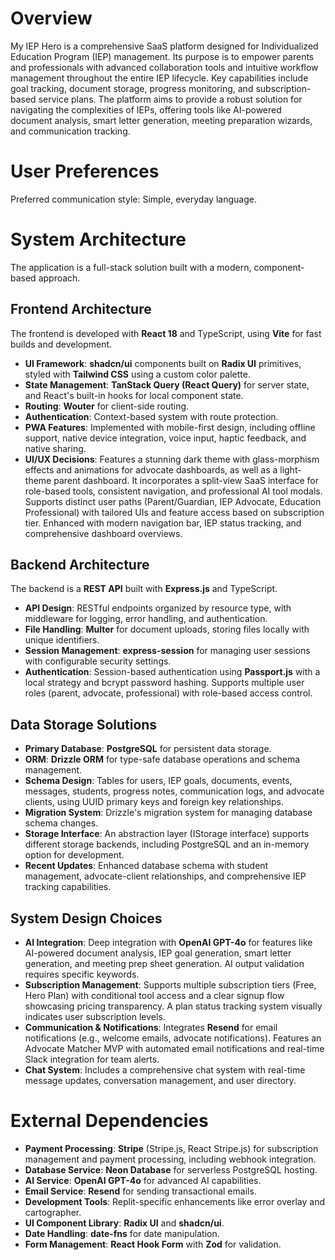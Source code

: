 # Overview
My IEP Hero is a comprehensive SaaS platform designed for Individualized Education Program (IEP) management. Its purpose is to empower parents and professionals with advanced collaboration tools and intuitive workflow management throughout the entire IEP lifecycle. Key capabilities include goal tracking, document storage, progress monitoring, and subscription-based service plans. The platform aims to provide a robust solution for navigating the complexities of IEPs, offering tools like AI-powered document analysis, smart letter generation, meeting preparation wizards, and communication tracking.

# User Preferences
Preferred communication style: Simple, everyday language.

# System Architecture
The application is a full-stack solution built with a modern, component-based approach.

## Frontend Architecture
The frontend is developed with **React 18** and TypeScript, using **Vite** for fast builds and development.
- **UI Framework**: **shadcn/ui** components built on **Radix UI** primitives, styled with **Tailwind CSS** using a custom color palette.
- **State Management**: **TanStack Query (React Query)** for server state, and React's built-in hooks for local component state.
- **Routing**: **Wouter** for client-side routing.
- **Authentication**: Context-based system with route protection.
- **PWA Features**: Implemented with mobile-first design, including offline support, native device integration, voice input, haptic feedback, and native sharing.
- **UI/UX Decisions**: Features a stunning dark theme with glass-morphism effects and animations for advocate dashboards, as well as a light-theme parent dashboard. It incorporates a split-view SaaS interface for role-based tools, consistent navigation, and professional AI tool modals. Supports distinct user paths (Parent/Guardian, IEP Advocate, Education Professional) with tailored UIs and feature access based on subscription tier. Enhanced with modern navigation bar, IEP status tracking, and comprehensive dashboard overviews.

## Backend Architecture
The backend is a **REST API** built with **Express.js** and TypeScript.
- **API Design**: RESTful endpoints organized by resource type, with middleware for logging, error handling, and authentication.
- **File Handling**: **Multer** for document uploads, storing files locally with unique identifiers.
- **Session Management**: **express-session** for managing user sessions with configurable security settings.
- **Authentication**: Session-based authentication using **Passport.js** with a local strategy and bcrypt password hashing. Supports multiple user roles (parent, advocate, professional) with role-based access control.

## Data Storage Solutions
- **Primary Database**: **PostgreSQL** for persistent data storage.
- **ORM**: **Drizzle ORM** for type-safe database operations and schema management.
- **Schema Design**: Tables for users, IEP goals, documents, events, messages, students, progress notes, communication logs, and advocate clients, using UUID primary keys and foreign key relationships.
- **Migration System**: Drizzle's migration system for managing database schema changes.
- **Storage Interface**: An abstraction layer (IStorage interface) supports different storage backends, including PostgreSQL and an in-memory option for development.
- **Recent Updates**: Enhanced database schema with student management, advocate-client relationships, and comprehensive IEP tracking capabilities.

## System Design Choices
- **AI Integration**: Deep integration with **OpenAI GPT-4o** for features like AI-powered document analysis, IEP goal generation, smart letter generation, and meeting prep sheet generation. AI output validation requires specific keywords.
- **Subscription Management**: Supports multiple subscription tiers (Free, Hero Plan) with conditional tool access and a clear signup flow showcasing pricing transparency. A plan status tracking system visually indicates user subscription levels.
- **Communication & Notifications**: Integrates **Resend** for email notifications (e.g., welcome emails, advocate notifications). Features an Advocate Matcher MVP with automated email notifications and real-time Slack integration for team alerts.
- **Chat System**: Includes a comprehensive chat system with real-time message updates, conversation management, and user directory.

# External Dependencies
- **Payment Processing**: **Stripe** (Stripe.js, React Stripe.js) for subscription management and payment processing, including webhook integration.
- **Database Service**: **Neon Database** for serverless PostgreSQL hosting.
- **AI Service**: **OpenAI GPT-4o** for advanced AI capabilities.
- **Email Service**: **Resend** for sending transactional emails.
- **Development Tools**: Replit-specific enhancements like error overlay and cartographer.
- **UI Component Library**: **Radix UI** and **shadcn/ui**.
- **Date Handling**: **date-fns** for date manipulation.
- **Form Management**: **React Hook Form** with **Zod** for validation.